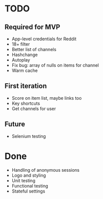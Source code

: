 # TODO

## Required for MVP

* App-level credentials for Reddit
* 18+ filter
* Better list of channels
* Hashchange
* Autoplay
* Fix bug: array of nulls on items for channel
* Warm cache

## First iteration

* Score on item list, maybe links too
* Key shortcuts
* Get channels for user

## Future

* Selenium testing

# Done

* Handling of anonymous sessions
* Logo and styling
* Unit testing
* Functional testing
* Stateful settings
